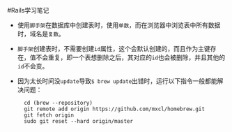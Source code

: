 #Rails学习笔记  
- 使用```脚手架```在数据库中创建表时，使用```单数```，而在浏览器中浏览表中所有数据时，域名是```复数```。  

- ```脚手架```创建表时，不需要创建```id```属性，这个会默认创建的，而且作为主键存在，值不会重复，即一个表想删除之后，其对应的```id```也会被删除，并且其他的```id```不会变。  

- 因为太长时间没```update```导致```$ brew update```出错时，运行以下指令一般都能解决问题：  

	    cd (brew --repository)
	    git remote add origin https://github.com/mxcl/homebrew.git
	    git fetch origin
	    sudo git reset --hard origin/master
